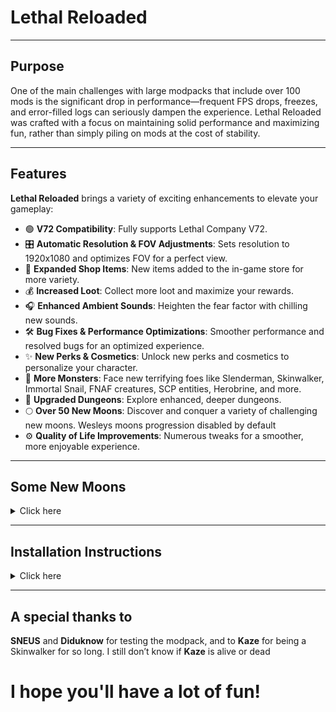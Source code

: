 # Lethal Reloaded

___

## Purpose

One of the main challenges with large modpacks that include over 100 mods is the significant drop in
performance—frequent FPS drops, freezes, and error-filled logs can seriously dampen the experience. Lethal Reloaded was
crafted with a focus on maintaining solid performance and maximizing fun, rather than simply piling on mods at the cost
of stability.

___

## Features

**Lethal Reloaded** brings a variety of exciting enhancements to elevate your gameplay:

- 🟢 **V72 Compatibility**: Fully supports Lethal Company V72.
- 🎛️ **Automatic Resolution & FOV Adjustments**: Sets resolution to 1920x1080 and optimizes FOV for a perfect view.
- 🛒 **Expanded Shop Items**: New items added to the in-game store for more variety.
- 💰 **Increased Loot**: Collect more loot and maximize your rewards.
- 🎧 **Enhanced Ambient Sounds**: Heighten the fear factor with chilling new sounds.
- 🛠️ **Bug Fixes & Performance Optimizations**: Smoother performance and resolved bugs for an optimized experience.
- ✨ **New Perks & Cosmetics**: Unlock new perks and cosmetics to personalize your character.
- 👹 **More Monsters**: Face new terrifying foes like Slenderman, Skinwalker, Immortal Snail, FNAF creatures, SCP
  entities, Herobrine, and more.
- 🏰 **Upgraded Dungeons**: Explore enhanced, deeper dungeons.
- 🌕 **Over 50 New Moons**: Discover and conquer a variety of challenging new moons. Wesleys moons progression disabled by default
- ⚙️ **Quality of Life Improvements**: Numerous tweaks for a smoother, more enjoyable experience.

___

## Some New Moons

<details>
<summary>Click here</summary>

### Oldred:

This moon is one of the most valuable moons in the system.
Not for its many riches but for its remarkable amount of oil.
For this reason, during hard times of death and destruction, oil extraction sites were made.
But nobody knew how big of a mistake this was until it was too late.
High value oil remains inside

There are 9 new themed scrap items to find on this moon.
Difficulty: S+

Will you overcome the horrors of Oldred?
<details>
<summary>Show pictures</summary>

![Image 1](https://i.ibb.co/VDbyxsm/oldredfactory.png)
![Image 2](https://i.ibb.co/4NtBhHs/oldredfireexit.png)
![Image 3](https://i.ibb.co/nMwhxYZ/oldredinside.png)
</details>

### Infernis:

This moon was previously used for the mining of crystals and other various materials.
But due to the increase of volcanic activity all sorts of insects infiltrated the facilities to seek refuge.
Every employee within the building at this time was either devoured or cooked by the extreme heat.
High value materials remain inside.

There are 11 new themed scrap items to find on this moon.
DIfficulty: B+

Can you survive the heat?
<details>
<summary>Show pictures</summary>

![Image 1](https://i.ibb.co/QNcYBbF/Infernis-outside.png)
![Image 2](https://i.ibb.co/D9d0gpd/Infernis-outside2.png)
![Image 3](https://i.ibb.co/zn29fnh/20240118164439-1.jpg)
</details>

### Acidir:

This moon used to be home to the rich collectors of mysterious artefacts.
Though it is reported that these collectors have recently stumbled upon something truly mysterious.
We don't know exactly what it is, all we know is that no sane voice was heard after its arrival.
High value artefacts remain inside.

There are 12 new themed scrap items to find on this moon.
DIfficulty: S

Will you lose your mind?
<details>
<summary>Show pictures</summary>

![Image 1](https://i.ibb.co/6XmBBTQ/Acidir-outside.png)
![Image 2](https://i.ibb.co/Sv90DBV/Acidir-outside2.png)
![Image 3](https://i.ibb.co/30Nqd0M/20240118170738-1.jpg)
</details>

### Etern:

This moon was home to a scientific lab where biological experiments took place.
Many new lifeforms were created here among which are the famous Baboon Hawks.
In more recent times they have been working on "Project Nutcracker" as instructed.
Rumors are that they used human subjects for emotional manipulation using certain toy masks.
High value experiments remain inside.

There are 14 new themed scrap items to find on this moon.
DIfficulty: S+

Will madness devour you?
<details>
<summary>Show pictures</summary>

![Image 1](https://i.ibb.co/Y0sNvr7/20240118171010-1.jpg)
![Image 2](https://i.ibb.co/JcBwfRN/20240118171825-1.jpg)
![Image 3](https://i.ibb.co/HHzXXTf/20240118172429-1.jpg)
</details>

### Asteroid-13:

This asteroid was previously used for the testing of biological weapons.
Not much is known about the current state of the facility but a decontamination level 5: Incineration has been reported.
All we know is that none returned from Asteroid-13
High value objects remain inside.

There are 13 new themed scrap items to find on this moon.
DIfficulty: B

Can you survive the dark?
<details>
<summary>Show pictures</summary>

![Image 1](https://i.ibb.co/Ws1V9zS/Surface-of-asteroid13.png)
![Image 2](https://i.ibb.co/DV9Szb6/Lab-of-asteroid13.png)
![Image 3](https://i.ibb.co/kQJNG7Y/Fires-of-asteroid-13.png)
</details>

### Gratar:

Gratar was known for housing the biggest factory in the solar system.
The whole facility was controlled by an AI made by a fantastic inventor last seen on Etern.
As of recent, legend has it that the AI on Gratar has gone rogue.
High value scrap remain inside.

There are 14 new themed scrap items to find on this moon.
DIfficulty: A

Will you overcome the factory?
<details>
<summary>Show pictures</summary>

![Image 1](https://i.ibb.co/ZG21XGQ/surface-of-gratar.png)
![Image 2](https://i.ibb.co/y4z5NKx/facility-of-gratar.png)
![Image 3](https://i.ibb.co/mHXSvsJ/Factory-of-gratar.png)
</details>

### Polarus:

This moon houses the legendary Polar Vaults.
These vaults contained very valuable riches before the corporation went bankrupt.
The corporation was known for their extremely high hiring rates.
It also appears that many of these employees magically dissapeared after being fired.
High value valuables remain inside.

There are 14 new themed scrap items to find on this moon.
DIfficulty: A

Can you survive the cold?
<details>
<summary>Show pictures</summary>

![Image 1](https://i.ibb.co/ZBQx53T/Polarus-outside1.png)
![Image 2](https://i.ibb.co/bB0DKgF/Polarus-outside2.png)
![Image 3](https://i.ibb.co/5FQjsm9/loot-of-polarus.png)
</details>

### Atlantica:

The moon named Atlantica was hit by rogue rays from a supernova.
This caused a disturbance in the local flow of time.
Because of this, The city of Atlantica is forever doomed to sink over and over.
Every inhabitant has drowned.
High value ancient artefacts remain inside.

There are 12 new themed scrap items to find on this moon.
DIfficulty: B

Can you survive the floods?
<details>
<summary>Show pictures</summary>

![Image 1](https://i.ibb.co/hKrKrR4/Surface-of-atlantica.png)
![Image 2](https://i.ibb.co/xzMsqXP/City-of-atlantica.png)
![Image 3](https://i.ibb.co/GdsMrx1/halls-of-atlantica.png)
</details>

### Cosmocos:

Cosmocos is the long lost moon.

There are 10 new themed scrap items to find on this moon.
DIfficulty: Unknown (quite hard)

Can you survive Cosmocos?

### JUNIC:

Deep in the deadly jungles of Junic there where ancient temples where ancient rituals were performed.
This place is very attractive to archeologists due to the many artifacts that remain here.
However they might not have fully understood what they were dealing with.
High value artefacts remain inside.

There are 11 new themed scrap items to find on this moon.
DIfficulty: C

Can you survive the jungle?
<details>
<summary>Show pictures</summary>

![Image 1](https://i.ibb.co/qJZFzKB/junicsurface.png)
![Image 2](https://i.ibb.co/bWqTrVS/junicentrance.png)
![Image 3](https://i.ibb.co/LnnWvsM/junicloot.png)
</details>

### GLOOM:

The giant forests of Gloom remained untouched for many years.
That was until a logging company decided it to be the perfect place to exploit.
But little did they know that these forests were.. Protected.
High value equipment remains inside.

There are 11 new themed scrap items to find on this moon.
DIfficulty: B

Concept by MrCompost

Can you survive the fog?
<details>
<summary>Show pictures</summary>

![Image 1](https://i.ibb.co/59zsXQk/Gloom-Outside.png)
![Image 2](https://i.ibb.co/hdktjdv/Gloom-Cave.png)
![Image 3](https://i.ibb.co/Pzwn4ZP/Gloom-Inside.png)
</details>

### Desolation:

Not much is known about this asteroid, nobody has dared to visit it since its sudden appearance.
Hence it has not been properly named, all we know is that it's a very dangerous place.
A place completely desolate of life. For its name is: Desolation.
High value items might remain inside.

There are 12 new themed scrap items to find on this moon.
DIfficulty: A+

Do you dare visit?
<details>
<summary>Show pictures</summary>

![Image 1](https://i.ibb.co/236YRFZ/Desolation-Outside.png)
![Image 2](https://i.ibb.co/mCXVw5b/Desolation-Entrance.png)
![Image 3](https://i.ibb.co/j3n5tQv/Desolation-Inside.png)
</details>

### FISSION-C:

Sector C of Fission houses an old toy factory later repurposed as nuclear power plant.
However this power plant was abandoned many rotations ago due to health inspection failure.
Now this structure is crumbling and all those who visit will leave changed.
High value radioactive materials remain inside.

There are 10 new themed scrap items to find on this moon.
DIfficulty: A

Concept by MrCompost

Will you survive Aaron?
<details>
<summary>Show pictures</summary>

![Image 1](https://i.ibb.co/54xNSJN/fissionoutside.png)
![Image 2](https://i.ibb.co/jv3gHXK/fissiontoxic.png)
![Image 3](https://i.ibb.co/Km4KQL8/fissioninside.png)
</details>

### 59 Affliction:

POPULATION: Abandoned, Deceased
CONDITIONS: Arid, very thick haze, extremely low habitability and longer days due to its close orbit to [REDACTED].
59-Affliction has been deemed to be in a freefall towards this larger moon.
FAUNA: Dominated by desperate but weak species of insects, as well as other various creatures.
HISTORY: Formerly a popular storage facility and shipment port, 59-Affliction was subjected to an infestation of an
insect deemed the "hoarding bug", moving many people away. As a last ditch effort to eradicate the infestation, The
Company armed a powerful type of explosive and lit the fuse. In the end, this explosive was too powerful and knocked
59-Affliction into a freefall into a larger moon.
<details>
<summary>Show pictures</summary>

![Image 1](https://i.ibb.co/P6mBzCX/aff1.png)
![Image 2](https://i.ibb.co/TBkH0P3/aff3.png)
![Image 3](https://i.ibb.co/Wf3fdy7/aff5.png)
</details>

### 127 Eve-M:

POPULATION: Missing, abandoned.
CONDITIONS: Environment is extremely comfortable, said to be very similar to the long lost planet, Earth.
FAUNA: Abundant plant-life, small insects and flying creatures live here happily.
HISTORY: 127 Eve-M, a small subsection of the whole of 127 Eve consist of two mining outposts deemed Eve-M1 and Eve-M2
respectively. Long ago, around the year 1950, the colonizers of 127 Eve arrived in these areas, eventually going missing
only a couple years later. The outposts which housed mining operations and facilities pose as the basis of the Company’s
business here. Collect the scrap from these abandoned outposts and report back to the Company building.
<details>
<summary>Show pictures</summary>

![Image 1](https://i.ibb.co/BjB2NSX/ev1.png)
![Image 2](https://i.ibb.co/grm8kxX/ev3.png)
![Image 3](https://i.ibb.co/g75STwD/ev5.png)
</details>

### 290 Summit:

POPULATION: Abandoned
CONDITIONS: High winds, constantly snowing due to high altitudes.
FAUNA: Few organic lifeforms, hostile artificial creatures roam the surface.
HISTORY: After a solar flare activated a mysterious robotic creature deemed the A16-L3, otherwise known as the Old
Birds, the English Military wanted to redevelop them for their own goals. 290 Summit, only known as a desolate mountain
was a perfect place to put a research post in the English Military's eyes. Today, the mountainous moon is known for its
incredible cold weather and its large amounts of A16-L3. Grab old parts swiftly and make your way back to the Company
Building.
<details>
<summary>Show pictures</summary>

![Image 1](https://i.ibb.co/HnjDyS8/sum1.png)
![Image 2](https://i.ibb.co/JBygSYT/sum3.png)
![Image 3](https://i.ibb.co/xLBxdR1/sum5.png)
</details>

### 71 Sector-0:

MOON NAME: 71-Gordion
POPULATION: Abandoned?
CONDITIONS: No land masses. Continual storms.
FAUNA: Unknown, likely extremely dangerous...
HISTORY: The Derelict Zone, otherwise known as Sector-0 originates on the exomoon of 71-Gordion. Long ago, before
becoming a selling point for employees, 71-Gordion held a facility which contained a sect of testing chambers home to
making new innovational creatures and tools. This facility has been abandoned due to UNKNOWN reasons. Do not go looking
for answers...
<details>
<summary>Show pictures</summary>

![Image 1](https://i.ibb.co/ry08X8T/sec2.png)
![Image 2](https://i.ibb.co/ZdQ2ngJ/sec3.png)
![Image 3](https://i.ibb.co/2780HfF/sec4.png)
</details>

### ~~iYbxXByI:~~

~~iYbxXByI??? iYbxXByI??? iYbxXByI??? iYbxXByI??? iYbxXByI???~~
<details>
<summary>Show pictures</summary>

![Image 1](https://i.ibb.co/1q391Q5/Penumbra-Teaser-280.jpg)
![Image 2](https://i.ibb.co/2Y2fJZQ/Penumbra-Teaser-284.jpg)
![Image 3](https://i.ibb.co/3mrbJ6X/Penumbra-Teaser-299.jpg)
</details>

### Xen Moon:

Take a trip to the Xen dimension from Half Life
<details>
<summary>Show pictures</summary>

![Image 1](https://i.ibb.co.com/L1S1r27/20240514172200-1.jpg)
![Image 2](https://i.ibb.co.com/R3Xb0nC/20240514173128-1.jpg)
![Image 3](https://i.ibb.co.com/JH5D7fF/20240514172327-1.jpg)
</details>

### Ganimedes :

POPULATION: Abandoned.

CONDITIONS: Jagged and dry, it is a old mine.

HISTORY: Ganimedes is known for having been the largest mine moon, however now it is abandoned. There are rumors that
say that given its dangerous conditions, it was eventually banned and companies moved to Titan. It still has riches
inside but the risk is too high.

FAUNA: A great variety of aggressive and dangerous lifeforms inhabits this moon.
<details>
<summary>Show pictures</summary>

![Image 1](https://i.imgur.com/y0zgjQD.png)
![Image 2](https://i.imgur.com/yjpZTfQ.png)
![Image 3](https://i.imgur.com/7ehb58w.png)
</details>

### Maritopia:

-DESIGNATION: 153-Maritopia

-RISK LEVEL: C

-POPULATION: A submerged city once vibrant with life, now silent beneath the waves.

-CONDITIONS: Sunken beneath the sea, Maritopia is a haunting underwater landscape, its structures half-hidden by seaweed
and coral.

-FAUNA: Marine life thrives among the remnants of the city, creating an otherworldly ecosystem within its streets.

-HISTORY: Maritopia was once a bustling hub of civilization until rising sea levels claimed it, leaving only echoes of
its former glory.

-POSSIBLE WEATHER: Rainy, Foggy, Stormy, Flooded
<details>
<summary>Show pictures</summary>

![Image 1](https://raw.githubusercontent.com/Toliann/Maritopia/main/screenshot/3.png)
</details>

### Zenit:

DESIGNATION: 37-Zenit

RISK LEVEL: A

POPULATION: None, save for the shadows that haunt its depths.

Conditions: Zenit lies hidden beneath the icy surface, its underground passages carved into the frozen bedrock. The air
is heavy with the chill of the depths, and the silence is punctuated only by the distant echoes of the frozen world
above.

Fauna: Within the labyrinthine tunnels, whispers of dangerous entities echo, their presence suggested by eerie
disturbances and unsettling encounters reported by past explorers.

HISTORY: Zenit Subterrane was constructed as a refuge from the inhospitable conditions of the moon's surface, a
sanctuary for those seeking shelter from the icy wilderness above. Yet, as communication with the surface was lost, the
bunker became a tomb, its halls haunted by the ghosts of those who once sought solace within its walls.
<details>
<summary>Show pictures</summary>

![Image 1](https://raw.githubusercontent.com/Toliann/Zenit/main/screenshot/1.png)
</details>

### Aquatis:

Objective: Secure valuable scraps from the bunker complex on Aquatis.

Status: Reports indicate scattered scraps within the bunker complex on Aquatis, located on a small island.

Terrain Analysis: Aquatis, primarily a water planet with scattered islands, offers a relatively safe environment
compared to other company issued landing locations. The island features greenery in the form of bushes and palm trees. A
beached ship and hatches around the island mark points of interest for exploration.
<details>
<summary>Show pictures</summary>

![Image 1](https://raw.githubusercontent.com/sfDesat/Aquatis/main/Screenshots/4.jpg)
</details>

### 31Arcadia:

POPULATION: Abandoned, security systems remain active!

FAUNA: Varied introduced species, some showing signs of rapid evolution.

CONDITIONS: Local sun is becoming a red giant. Constant scorching heatwaves! Extreme UV radiation!

HISTORY: The facility is located in a meteorite crater and surrounded by a vast desert. Originally constructed to
experiment with artificial ecosystems and genetic diversity in extreme environments. It was left to crumble after a
solar flare breached one of the domes, causing catastrophic failures. Pockets of life continue to flourish.
<details>
<summary>Show pictures</summary>

![Image 1](https://i.imgur.com/LdddZRi.jpeg)
![Image 2](https://i.imgur.com/SUzSAuV.jpeg)
![Image 3](https://i.imgur.com/eWYeBO9.jpeg)
</details>

### Bozoros:

POPULATION: Sparse.

CONDITIONS: Colorful and bright. It smells like cotton candy here?

FAUNA: Ecosystem likely to induce hysterical laughter.
<details>
<summary>Show pictures</summary>

![Image 1](https://i.imgur.com/rGmnFHC.jpeg)
![Image 2](https://i.imgur.com/BFT7HQR.jpeg)
![Image 3](https://i.imgur.com/Xl628qJ.jpeg)
</details>

### 10 EGypt:

The Desert Moon
<details>
<summary>Show pictures</summary>

![Image 1](https://imgur.com/M0fJ8DB.gif)
![Image 2](https://raw.githubusercontent.com/Toliann/EGypt/main/Screenshot/5.png)
![Image 3](https://i.imgur.com/Hzk4Pkf.png)
</details>

### Hawalia:

Description: Hawalia is a small archipelago in an expansive planet mostly made up of water. The archipelago has a total
of 6 walkable islands. On one of the islands, there is a abandoned bunker that seems to once have been home to living
people. There is no people left on this planet, however the fauna and wildlife is very diverse. Lots of different kinds
of plants and animals call this archipelago home.

HAZARD LEVEL: B+

Environment: Small archipelago in an expansive ocean planet, Fauna and wildlife here is very diverse.

Objective: Walk across the bridges into the bunker and enter the main doors to collect scrap for the company.
<details>
<summary>Show pictures</summary>

![Image 1](https://github.com/Spooki1y/Hawalia-images/blob/main/hawalia-updated5.png?raw=true)
![Image 2](https://github.com/Spooki1y/Hawalia-images/blob/main/hawalia-updated4.png?raw=true)
![Image 3](https://raw.githubusercontent.com/Spooki1y/Hawalia-images/main/Hawalia-overhead-mapped.png)
</details>

### Atlas Abyss:

A moon of dark secrets, jagged terrain and carved stone. Below the surface, the Masked Men have broken free. The abyss
below extends redacted metres and none have survived the fall.
<details>
<summary>Show pictures</summary>

![Image 1](https://i.imgur.com/CKuPAi9.png)
</details>

### Crest:

RISK LEVEL: A

POPULATION: Abandoned.

CONDITIONS: High altitude. Snowy. Mountain plateaus in dense cloud layer.

FAUNA: Inhabiting creatures display abnormal behaviour, likely attributed to their adaptation to the harsh environment.

HISTORY: Recent observations indicate, that the cycle-spanning blizzards, which once enshrouded the surface of 38 Crest,
have ceased. Only few remnants of civilization seem to have survived. Cleared for salvage operations. Proceed with
caution.
<details>
<summary>Show pictures</summary>

![Image 1](https://i.imgur.com/CcbDG22.png)
![Image 2](https://i.imgur.com/Vf9r5bm.png)
![Image 3](https://i.imgur.com/6n9dNmr.png)
</details>

</details>

___

## Installation Instructions

<details>
<summary>Click here</summary>
<br>

Installing Lethal Reloaded is straightforward:

1. Download and install the GaleModManager (or r2modman) software.
2. Search for LethalReloaded within the application.
3. Download the modpack and you're ready to play!

##### Note:

**Sometimes the download might appear to get stuck at 100%. Don’t worry—this is normal. The modpack is still
downloading, and after a brief wait (depending on your download speed), the screen will disappear, and the installation
will be complete.**

</details>

___

## A special thanks to

**SNEUS** and **Diduknow** for testing the modpack, and to **Kaze** for being a Skinwalker for so long. I still don’t
know if **Kaze** is alive or dead

# I hope you'll have a lot of fun!